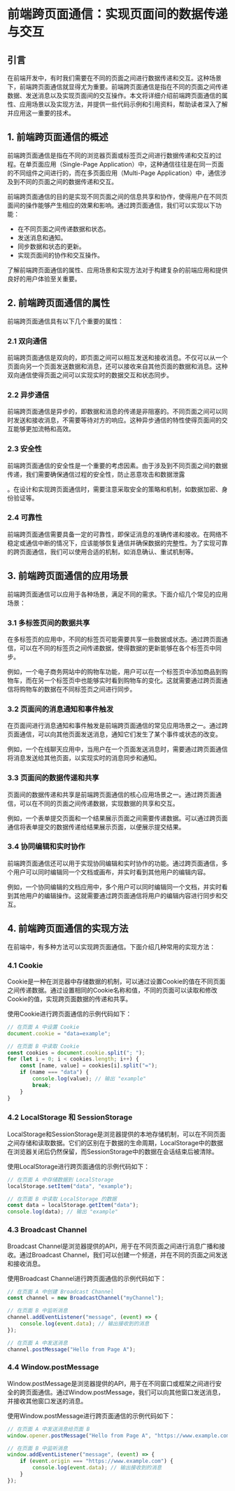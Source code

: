 # 前端跨页面通信：实现页面间的数据传递与交互

## 引言

在前端开发中，有时我们需要在不同的页面之间进行数据传递和交互。这种场景下，前端跨页面通信就显得尤为重要。前端跨页面通信是指在不同的页面之间传递数据、发送消息以及实现页面间的交互操作。本文将详细介绍前端跨页面通信的属性、应用场景以及实现方法，并提供一些代码示例和引用资料，帮助读者深入了解并应用这一重要的技术。

## 1. 前端跨页面通信的概述

前端跨页面通信是指在不同的浏览器页面或标签页之间进行数据传递和交互的过程。在单页面应用（Single-Page Application）中，这种通信往往是在同一页面的不同组件之间进行的，而在多页面应用（Multi-Page Application）中，通信涉及到不同的页面之间的数据传递和交互。

前端跨页面通信的目的是实现不同页面之间的信息共享和协作，使得用户在不同页面间的操作能够产生相应的效果和影响。通过跨页面通信，我们可以实现以下功能：

- 在不同页面之间传递数据和状态。
- 发送消息和通知。
- 同步数据和状态的更新。
- 实现页面间的协作和交互操作。

了解前端跨页面通信的属性、应用场景和实现方法对于构建复杂的前端应用和提供良好的用户体验至关重要。

## 2. 前端跨页面通信的属性

前端跨页面通信具有以下几个重要的属性：

### 2.1 双向通信

前端跨页面通信是双向的，即页面之间可以相互发送和接收消息。不仅可以从一个页面向另一个页面发送数据和消息，还可以接收来自其他页面的数据和消息。这种双向通信使得页面之间可以实现实时的数据交互和状态同步。

### 2.2 异步通信

前端跨页面通信是异步的，即数据和消息的传递是非阻塞的。不同页面之间可以同时发送和接收消息，不需要等待对方的响应。这种异步通信的特性使得页面间的交互能够更加流畅和高效。

### 2.3 安全性

前端跨页面通信的安全性是一个重要的考虑因素。由于涉及到不同页面之间的数据传递，我们需要确保通信过程的安全性，防止恶意攻击和数据泄露

。在设计和实现跨页面通信时，需要注意采取安全的策略和机制，如数据加密、身份验证等。

### 2.4 可靠性

前端跨页面通信需要具备一定的可靠性，即保证消息的准确传递和接收。在网络不稳定或通信中断的情况下，应该能够恢复通信并确保数据的完整性。为了实现可靠的跨页面通信，我们可以使用合适的机制，如消息确认、重试机制等。

## 3. 前端跨页面通信的应用场景

前端跨页面通信可以应用于各种场景，满足不同的需求。下面介绍几个常见的应用场景：

### 3.1 多标签页间的数据共享

在多标签页的应用中，不同的标签页可能需要共享一些数据或状态。通过跨页面通信，可以在不同的标签页之间传递数据，使得数据的更新能够在各个标签页中同步。

例如，一个电子商务网站中的购物车功能，用户可以在一个标签页中添加商品到购物车，而在另一个标签页中也能够实时看到购物车的变化。这就需要通过跨页面通信将购物车的数据在不同标签页之间进行同步。

### 3.2 页面间的消息通知和事件触发

在页面间进行消息通知和事件触发是前端跨页面通信的常见应用场景之一。通过跨页面通信，可以向其他页面发送消息，通知它们发生了某个事件或状态的改变。

例如，一个在线聊天应用中，当用户在一个页面发送消息时，需要通过跨页面通信将消息发送给其他页面，以实现实时的消息同步和通知。

### 3.3 页面间的数据传递和共享

页面间的数据传递和共享是前端跨页面通信的核心应用场景之一。通过跨页面通信，可以在不同的页面之间传递数据，实现数据的共享和交互。

例如，一个表单提交页面和一个结果展示页面之间需要传递数据。可以通过跨页面通信将表单提交的数据传递给结果展示页面，以便展示提交结果。

### 3.4 协同编辑和实时协作

前端跨页面通信还可以用于实现协同编辑和实时协作的功能。通过跨页面通信，多个用户可以同时编辑同一个文档或画布，并实时看到其他用户的编辑内容。

例如，一个协同编辑的文档应用中，多个用户可以同时编辑同一个文档，并实时看到其他用户的编辑操作。这就需要通过跨页面通信将用户的编辑内容进行同步和交互。

## 4. 前端跨页面通信的实现方法

在前端中，有多种方法可以实现跨页面通信。下面介绍几种常用的实现方法：

### 4.1 Cookie

Cookie是一种在浏览器中存储数据的机制，可以通过设置Cookie的值在不同页面之间传递数据。通过设置相同的Cookie名称和值，不同的页面可以读取和修改Cookie的值，实现跨页面数据的传递和共享。

使用Cookie进行跨页面通信的示例代码如下：

```js
// 在页面 A 中设置 Cookie
document.cookie = "data=example";

// 在页面 B 中读取 Cookie
const cookies = document.cookie.split("; ");
for (let i = 0; i < cookies.length; i++) {
    const [name, value] = cookies[i].split("=");
    if (name === "data") {
        console.log(value); // 输出 "example"
        break;
    }
}
```

### 4.2 LocalStorage 和 SessionStorage

LocalStorage和SessionStorage是浏览器提供的本地存储机制，可以在不同页面之间存储和读取数据。它们的区别在于数据的生命周期，LocalStorage中的数据在浏览器关闭后仍然保留，而SessionStorage中的数据在会话结束后被清除。

使用LocalStorage进行跨页面通信的示例代码如下：

```js
// 在页面 A 中存储数据到 LocalStorage
localStorage.setItem("data", "example");

// 在页面 B 中读取 LocalStorage 的数据
const data = localStorage.getItem("data");
console.log(data); // 输出 "example"
```

### 4.3 Broadcast Channel

Broadcast Channel是浏览器提供的API，用于在不同页面之间进行消息广播和接收。通过Broadcast Channel，我们可以创建一个频道，并在不同的页面之间发送和接收消息。

使用Broadcast Channel进行跨页面通信的示例代码如下：

```js
// 在页面 A 中创建 Broadcast Channel
const channel = new BroadcastChannel("myChannel");

// 在页面 B 中监听消息
channel.addEventListener("message", (event) => {
    console.log(event.data); // 输出接收到的消息
});

// 在页面 A 中发送消息
channel.postMessage("Hello from Page A");
```

### 4.4 Window.postMessage

Window.postMessage是浏览器提供的API，用于在不同窗口或框架之间进行安全的跨页面通信。通过Window.postMessage，我们可以向其他窗口发送消息，并接收其他窗口发送的消息。

使用Window.postMessage进行跨页面通信的示例代码如下：

```js
// 在页面 A 中发送消息给页面 B
window.opener.postMessage("Hello from Page A", "https://www.example.com");

// 在页面 B 中监听消息
window.addEventListener("message", (event) => {
    if (event.origin === "https://www.example.com") {
        console.log(event.data); // 输出接收到的消息
    }
});
```

